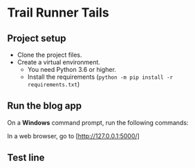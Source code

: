 # Trail Runner Tails

## Project setup

* Clone the project files.
* Create a virtual environment.
  * You need Python 3.6 or higher.
  * Install the requirements (`python -m pip install -r requirements.txt`)

## Run the blog app

On a **Windows** command prompt, run the following commands:

In a web browser, go to [http://127.0.0.1:5000/]

## Test line
